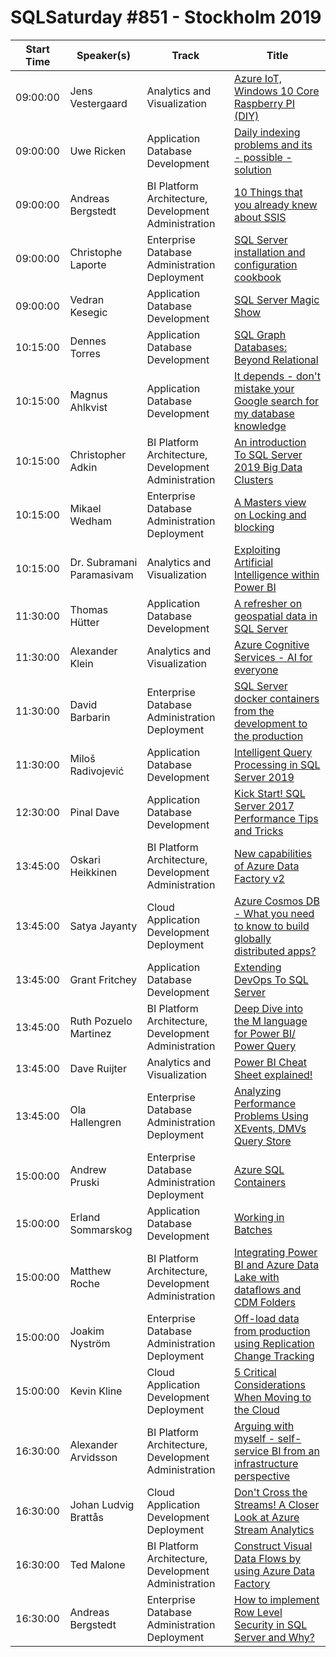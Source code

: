 # SQLSaturday #851 - Stockholm 2019
Start Time|Speaker(s)|Track|Title
---|---|---|---
09:00:00|Jens Vestergaard|Analytics and Visualization|[Azure IoT, Windows 10 Core  Raspberry PI (DIY)](88048.md)
09:00:00|Uwe Ricken|Application  Database Development|[Daily indexing problems and its - possible - solution](88068.md)
09:00:00|Andreas Bergstedt|BI Platform Architecture, Development  Administration|[10 Things that you already knew about SSIS](88083.md)
09:00:00|Christophe Laporte|Enterprise Database Administration  Deployment|[SQL Server installation and configuration cookbook](88091.md)
09:00:00|Vedran Kesegic|Application  Database Development|[SQL Server Magic Show](88483.md)
10:15:00|Dennes Torres|Application  Database Development|[SQL Graph Databases: Beyond Relational](88179.md)
10:15:00|Magnus Ahlkvist|Application  Database Development|[It depends - don't mistake your Google search for my database knowledge](88584.md)
10:15:00|Christopher Adkin|BI Platform Architecture, Development  Administration|[An introduction To SQL Server 2019 Big Data Clusters](88618.md)
10:15:00|Mikael Wedham|Enterprise Database Administration  Deployment|[A Masters view on Locking and blocking](90574.md)
10:15:00|Dr. Subramani Paramasivam|Analytics and Visualization|[Exploiting Artificial Intelligence within Power BI](90744.md)
11:30:00|Thomas Hütter|Application  Database Development|[A refresher on geospatial data in SQL Server](88055.md)
11:30:00|Alexander Klein|Analytics and Visualization|[Azure Cognitive Services - AI for everyone](88071.md)
11:30:00|David Barbarin|Enterprise Database Administration  Deployment|[SQL Server docker containers from the development to the production](88201.md)
11:30:00|Miloš Radivojević|Application  Database Development|[Intelligent Query Processing in SQL Server 2019](88633.md)
12:30:00|Pinal Dave|Application  Database Development|[Kick Start! SQL Server 2017 Performance Tips and Tricks](90462.md)
13:45:00|Oskari Heikkinen|BI Platform Architecture, Development  Administration|[New capabilities of Azure Data Factory v2](88058.md)
13:45:00|Satya Jayanty|Cloud Application Development  Deployment|[Azure Cosmos DB - What you need to know to build globally distributed apps?](88087.md)
13:45:00|Grant Fritchey|Application  Database Development|[Extending DevOps To SQL Server](88554.md)
13:45:00|Ruth Pozuelo Martinez|BI Platform Architecture, Development  Administration|[Deep Dive into the M language for Power BI/ Power Query](89337.md)
13:45:00|Dave Ruijter|Analytics and Visualization|[Power BI Cheat Sheet explained!](89464.md)
13:45:00|Ola Hallengren|Enterprise Database Administration  Deployment|[Analyzing Performance Problems Using XEvents, DMVs  Query Store](91273.md)
15:00:00|Andrew Pruski|Enterprise Database Administration  Deployment|[Azure SQL Containers](88799.md)
15:00:00|Erland Sommarskog|Application  Database Development|[Working in Batches](89046.md)
15:00:00|Matthew Roche|BI Platform Architecture, Development  Administration|[Integrating Power BI and Azure Data Lake with dataflows and CDM Folders](90688.md)
15:00:00|Joakim Nyström|Enterprise Database Administration  Deployment|[Off-load data from production using Replication  Change Tracking](90994.md)
15:00:00|Kevin Kline|Cloud Application Development  Deployment|[5 Critical Considerations When Moving to the Cloud](91378.md)
16:30:00|Alexander Arvidsson|BI Platform Architecture, Development  Administration|[Arguing with myself - self-service BI from an infrastructure perspective](88101.md)
16:30:00|Johan Ludvig Brattås|Cloud Application Development  Deployment|[Don't Cross the Streams! A Closer Look at Azure Stream Analytics](88620.md)
16:30:00|Ted Malone|BI Platform Architecture, Development  Administration|[Construct Visual Data Flows by using Azure Data Factory](90634.md)
16:30:00|Andreas Bergstedt|Enterprise Database Administration  Deployment|[How to implement Row Level Security in SQL Server and Why?](93796.md)
